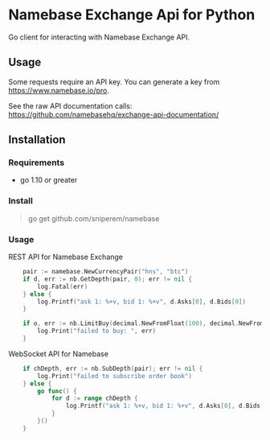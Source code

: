 Namebase Exchange Api for Python
==

Go client for interacting with Namebase Exchange API.

## Usage

Some requests require an API key. You can generate a key from https://www.namebase.io/pro.

See the raw API documentation calls: https://github.com/namebasehq/exchange-api-documentation/

## Installation

### Requirements

- go 1.10 or greater

### Install

> go get github.com/sniperem/namebase

### Usage

REST API for Namebase Exchange
```go
    pair := namebase.NewCurrencyPair("hns", "btc")
	if d, err := nb.GetDepth(pair, 0); err != nil {
		log.Fatal(err)
	} else {
		log.Printf("ask 1: %+v, bid 1: %+v", d.Asks[0], d.Bids[0])
	}

	if o, err := nb.LimitBuy(decimal.NewFromFloat(100), decimal.NewFromFloat(0.00009),pair); err != nil {
		log.Print("failed to buy: ", err)
	}
```

WebSocket API for Namebase
```go
    if chDepth, err := nb.SubDepth(pair); err != nil {
		log.Print("failed to subscribe order book")
	} else {
		go func() {
			for d := range chDepth {
				log.Printf("ask 1: %+v, bid 1: %+v", d.Asks[0], d.Bids[0])
			}
		}()
	}
```
